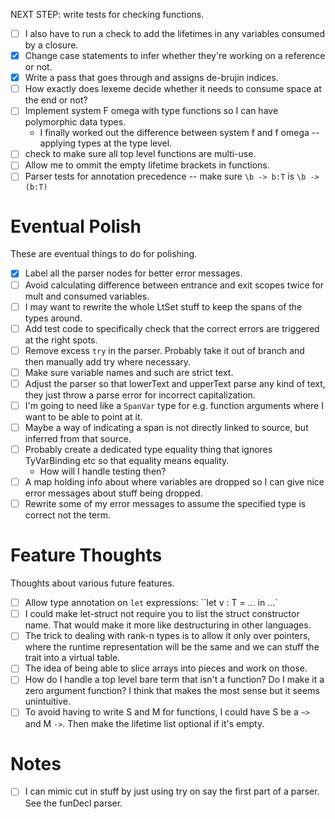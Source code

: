 NEXT STEP: write tests for checking functions.

- [ ] I also have to run a check to add the lifetimes in any variables consumed
  by a closure.
- [X] Change case statements to infer whether they're working on a reference or not.
- [X] Write a pass that goes through and assigns de-brujin indices.
- [ ] How exactly does lexeme decide whether it needs to consume space at the end or not?
- [ ] Implement system F omega with type functions so I can have polymorphic data types.
  - I finally worked out the difference between system f and f omega -- applying types at the type level.
- [ ] check to make sure all top level functions are multi-use.
- [ ] Allow me to ommit the empty lifetime brackets in functions.
- [ ] Parser tests for annotation precedence -- make sure `\b -> b:T` is `\b -> (b:T)`

# Eventual Polish
These are eventual things to do for polishing.
- [X] Label all the parser nodes for better error messages.
- [ ] Avoid calculating difference between entrance and exit scopes twice for mult and consumed
  variables.
- [ ] I may want to rewrite the whole LtSet stuff to keep the spans of the types around.
- [ ] Add test code to specifically check that the correct errors are triggered at the right spots.
- [ ] Remove excess `try` in the parser. Probably take it out of branch and then manually
  add try where necessary.
- [ ] Make sure variable names and such are strict text.
- [ ] Adjust the parser so that lowerText and upperText parse any kind of text, they just throw
  a parse error for incorrect capitalization.
- [ ] I'm going to need like a `SpanVar` type for e.g. function arguments where I want to be able
  to point at it.
- [ ] Maybe a way of indicating a span is not directly linked to source, but inferred from that source.
- [ ] Probably create a dedicated type equality thing that ignores TyVarBinding etc so that equality
  means equality.
  - How will I handle testing then?
- [ ] A map holding info about where variables are dropped so I can give nice error messages about stuff
  being dropped.
- [ ] Rewrite some of my error messages to assume the specified type is correct not the term.

# Feature Thoughts
Thoughts about various future features.
- [ ] Allow type annotation on `let` expressions: ``let v : T = ... in ...`
- [ ] I could make let-struct not require you to list the struct constructor name. That would
  make it more like destructuring in other languages.
- [ ] The trick to dealing with rank-n types is to allow it only over pointers, where the runtime
  representation will be the same and we can stuff the trait into a virtual table.
- [ ] The idea of being able to slice arrays into pieces and work on those.
- [ ] How do I handle a top level bare term that isn't a function? Do I make it a zero argument
  function? I think that makes the most sense but it seems unintuitive.
- [ ] To avoid having to write S and M for functions, I could have S be a `~>` and M `->`. Then
  make the lifetime list optional if it's empty.

# Notes
- [ ] I can mimic cut in stuff by just using try on say the first part of a parser.
  See the funDecl parser.
